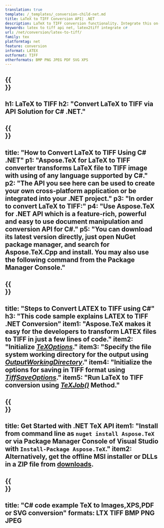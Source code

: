 ```yaml
---
translation: true
template: /_templates/_conversion-child-net.md
title: LaTeX to TIFF Conversion API| .NET
description: LaTeX to TIFF conversion functionality. Integrate this on-premise .NET library into your project or use cross-platform applications to convert LaTeX to TIFF.
keywords: latex to tiff api net, latex2tiff integrate c#
url: /net/conversion/latex-to-tiff/
family: tex
platformtag: net
feature: conversion
informat: LATEX
outformat: TIFF
otherformats: BMP PNG JPEG PDF SVG XPS
---
```

{{<section banner>}}
---
h1: LaTeX to TIFF
h2: "Convert LaTeX to TIFF via API Solution for C# .NET."
---

{{<section overview>}}
---
title: "How to Convert LaTeX to TIFF Using C# .NET"
p1: "Aspose.TeX for LaTeX to TIFF converter transforms LaTeX file to TIFF image with using of any language supported by C#."
p2: "The API you see here can be used to create your own cross-platform application or be integrated into your .NET project."
p3: "In order to convert LaTeX to TIFF:"
p4: "Use Aspose.TeX for .NET API which is a feature-rich, powerful and easy to use document manipulation and conversion API for C#."
p5: "You can download its latest version directly, just open NuGet package manager, and search for Aspose.TeX.Cpp and install. You may also use the following command from the Package Manager Console."
---

{{<section feature1>}}
---
title: "Steps to Convert LATEX to TIFF using C#"
h3: "This code sample explains LATEX to TIFF .NET Conversion"
item1: "Aspose.TeX makes it easy for the developers to transform LATEX files to TIFF in just a few lines of code."
item2: "Initialize [*TeXOptions*](https://reference.aspose.com/tex/net/aspose.tex/texoptions/)."
item3: "Specify the file system working directory for the output using [*OutputWorkingDirectory*](https://reference.aspose.com/tex/net/aspose.tex/texoptions/outputworkingdirectory/)."
item4: "Initialize the options for saving in TIFF format using [*TiffSaveOptions*](https://reference.aspose.com/tex/net/aspose.tex.presentation.image/tiffsaveoptions/)."
item5: "Run LaTeX to TIFF conversion using [*TeXJob()*](https://reference.aspose.com/tex/net/aspose.tex/texjob/) Method."
---

{{<section feature2>}}
---
title: Get Started with .NET TeX API
item1: "Install from command line as ```nuget install Aspose.TeX``` or via Package Manager Console of Visual Studio with ```Install-Package Aspose.TeX```."
item2: Alternatively, get the offline MSI installer or DLLs in a ZIP file from [downloads](https://releases.aspose.com/tex/net).
---

{{<section widget>}}
---
title: "C# code example TeX to Images,XPS,PDF or SVG conversion"
formats: LTX TIFF BMP PNG JPEG
---